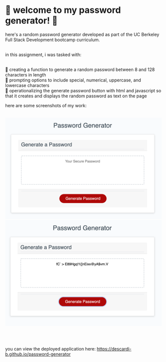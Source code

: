 # 🌸 welcome to my password generator! 🌸 

here's a random password generator developed as part of the UC Berkeley Full Stack Development bootcamp curriculum. <br /><br />

in this assignment, i was tasked with:
<br /><br />

🍓 creating a function to generate a random password between 8 and 128 characters in length <br />
🍓 prompting options to include special, numerical, uppercase, and lowercase characters <br />
🍓 operationalizing the generate password button with html and javascript so that it creates and displays the random password as text on the page <br />

here are some screenshots of my work: 
<br /><br />

<img src="./assets/images/password-generator-img-1.png" alt="the landing page for my password generator">
<img src="./assets/images/password-generator-img-2.png" alt="an example of a randomly generatoed password">

<br /><br />

you can view the deployed application here: <a href=“https://descardi-b.github.io/password-generator/“>https://descardi-b.github.io/password-generator</a>
